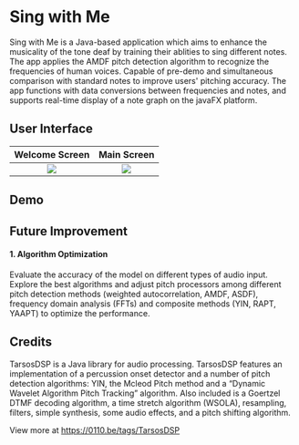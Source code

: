 # Sing with Me

Sing with Me is a Java-based application which aims to enhance the musicality of the tone deaf by training their ablities to sing different notes. The app applies the AMDF pitch detection algorithm to recognize the frequencies of human voices. Capable of pre-demo and simultaneous comparison with standard notes to improve users' pitching accuracy. The app functions with data conversions between frequencies and notes, and supports real-time display of a note graph on the javaFX platform.


## User Interface
Welcome Screen          |  Main Screen
:-------------------------:|:-------------------------:
![](../master/pictures/welcomepage.png)  |  ![](../master/pictures/mainpage.png)






## Demo






## Future Improvement

#### 1. Algorithm Optimization
Evaluate the accuracy of the model on different types of audio input. Explore the best algorithms and adjust pitch processors among different pitch detection methods (weighted autocorrelation, AMDF, ASDF), frequency domain analysis (FFTs) and composite methods (YIN, RAPT, YAAPT) to optimize the performance.

## Credits

TarsosDSP is a Java library for audio processing. TarsosDSP features an implementation of a percussion onset detector and a number of pitch detection algorithms: YIN, the Mcleod Pitch method and a “Dynamic Wavelet Algorithm Pitch Tracking” algorithm. Also included is a Goertzel DTMF decoding algorithm, a time stretch algorithm (WSOLA), resampling, filters, simple synthesis, some audio effects, and a pitch shifting algorithm.

View more at https://0110.be/tags/TarsosDSP
